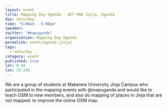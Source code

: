```yaml
---
layout: event
title: Mapping Day Uganda - BIT MAK Jinja, Uganda
day: Saturday
time: "9:00am - 5:00pm"
speaker: 
twitter: "#mapuganda"
organization: Mapping Day Uganda
permalink: event/uganda-jinja/
tags: 
  - saturday
category: event
published: true
lat: 0.44
lon: 33.214
---
```


We are a group of students at Makerere University Jinja Campus who participated in the mapping events with @mapuganda and would like to teach OSM to new members, and also do mapping of places in Jinja that are not mapped: to improve the online OSM map. 

